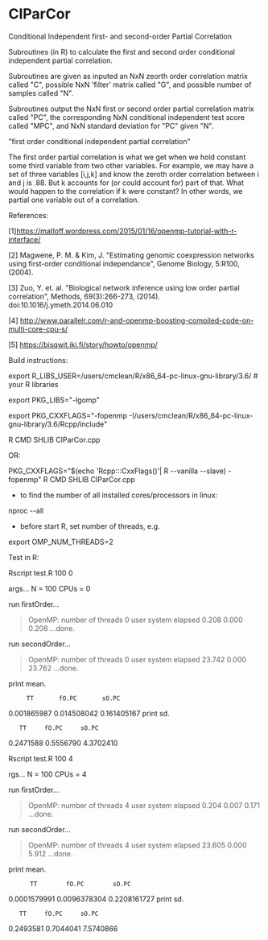 # CIParCor
Conditional Independent first- and second-order Partial Correlation 

Subroutines (in R) to calculate the first and second order conditional independent partial correlation. 

Subroutines are given as inputed an NxN zeorth order correlation matrix called "C", possible NxN 'filter' matrix called "G", and possible number of samples called "N". 

Subroutines output the NxN first or second order partial correlation matrix called "PC", the corresponding 
NxN conditional independent test score called "MPC", and NxN standard deviation for "PC" given "N".


"first order conditional independent partial correlation"


The first order partial correlation is what we get when we hold constant some third variable from two other variables. For example,  we may have a set of three variables [i,j,k] and know the zeroth order correlation between i and j is .88. But k accounts for (or could account for) part of that. What would happen to the correlation if k were constant? In other words, 
we partial one variable out of a correlation.

References:

[1]https://matloff.wordpress.com/2015/01/16/openmp-tutorial-with-r-interface/

[2] Magwene, P. M. & Kim, J. "Estimating genomic coexpression networks using first-order conditional independance", Genome Biology, 5:R100, (2004).

[3] Zuo, Y. et. al. "Biological network inference using low order partial correlation", Methods, 69(3):266-273, (2014). doi:10.1016/j.ymeth.2014.06.010

[4] http://www.parallelr.com/r-and-openmp-boosting-compiled-code-on-multi-core-cpu-s/

[5] https://bisqwit.iki.fi/story/howto/openmp/

Build instructions:

export R_LIBS_USER=/users/cmclean/R/x86_64-pc-linux-gnu-library/3.6/ # your R libraries

export PKG_LIBS="-lgomp"

export PKG_CXXFLAGS="-fopenmp -I/users/cmclean/R/x86_64-pc-linux-gnu-library/3.6/Rcpp/include"

R CMD SHLIB CIParCor.cpp

OR:

PKG_CXXFLAGS="$(echo 'Rcpp:::CxxFlags()'| R --vanilla --slave) -fopenmp" R CMD SHLIB CIParCor.cpp

* to find the number of all installed cores/processors in linux: 

nproc --all

* before start R, set number of threads, e.g. 

export OMP_NUM_THREADS=2


Test in R:

Rscript test.R 100 0

args...
N    = 100 
CPUs = 0 

run firstOrder... 
> OpenMP:  number of threads 0
   user  system elapsed 
  0.208   0.000   0.208 
...done.

run secondOrder... 
> OpenMP:  number of threads 0
   user  system elapsed 
 23.742   0.000  23.762 
...done.

print mean.

         TT       fO.PC       sO.PC 
0.001865987 0.014508042 0.161405167 
print sd.

       TT     fO.PC     sO.PC 
0.2471588 0.5556790 4.3702410 


Rscript test.R 100 4

rgs...
N    = 100 
CPUs = 4 

run firstOrder... 
> OpenMP:  number of threads 4
   user  system elapsed 
  0.204   0.007   0.171 
...done.

run secondOrder... 
> OpenMP:  number of threads 4
   user  system elapsed 
 23.605   0.000   5.912 
...done.

print mean.

          TT        fO.PC        sO.PC 
0.0001579991 0.0096378304 0.2208161727 
print sd.

       TT     fO.PC     sO.PC 
0.2493581 0.7044041 7.5740866 
